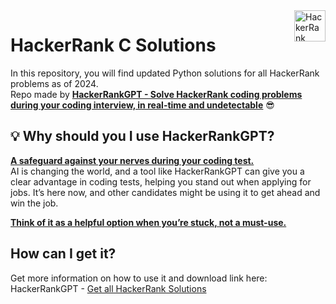 
<a href="https://hackerrank.solutions/](https://hackerrank.solutions?s=github-c-repo">
    <img src="https://unicorn-cdn.b-cdn.net/3f5f7ac8-ee8d-4664-831f-7265116e914c/-/crop/852x195/29,41/-/preview/hackerrank-solutions.png" alt="HackerRank Solutions logo" title="HackerRank Solutions" align="right" height="50" />
</a>


# HackerRank C Solutions
In this repository, you will find updated Python solutions for all HackerRank problems as of 2024.
<br />
Repo made by **[HackerRankGPT - Solve HackerRank coding problems <ins>during your coding interview, in real-time and undetectable</ins>](https://hackerrank.solutions?s=github-c-repo)** 😎



## 💡 Why should you I use HackerRankGPT? 

<ins>**A safeguard against your nerves during your coding test.**</ins>
<br />
AI is changing the world, and a tool like HackerRankGPT can give you a clear advantage in coding tests, helping you stand out when applying for jobs. It’s here now, and other candidates might be using it to get ahead and win the job.

**<ins>Think of it as a helpful option when you’re stuck, not a must-use.</ins>**

## How can I get it?
Get more information on how to use it and download link here: HackerRankGPT - [Get all HackerRank Solutions](https://hackerrank.solutions?s=github-py-repo)
